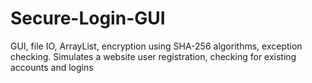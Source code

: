 # Secure-Login-GUI
GUI, file IO, ArrayList, encryption using SHA-256 algorithms, exception checking. Simulates a website user registration, checking for existing accounts and logins
